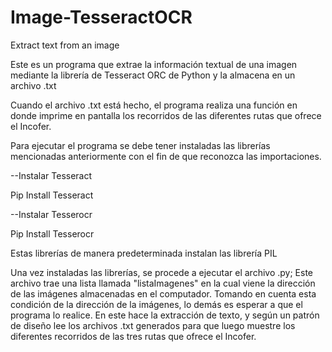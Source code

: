 # Image-TesseractOCR
 Extract text from an image

Este es un programa que extrae la información textual de una imagen mediante la librería de Tesseract ORC de Python y la almacena en un archivo .txt 

Cuando el archivo .txt está hecho, el programa realiza una función en donde imprime en pantalla los recorridos de las diferentes rutas que ofrece el Incofer.

Para ejecutar el programa se debe tener instaladas las librerías mencionadas anteriormente con el fin de que reconozca las importaciones.

--Instalar Tesseract

Pip Install Tesseract

--Instalar Tesserocr

Pip Install Tesserocr

Estas librerías de manera predeterminada instalan las librería PIL

Una vez instaladas las librerías, se procede a ejecutar el archivo .py; Este archivo trae una lista llamada "listaImagenes" en la cual viene la dirección de las imágenes almacenadas en el computador.
Tomando en cuenta esta condición de la dirección de la imágenes, lo demás es esperar a que el programa lo realice. En este hace la extracción de texto, y según un patrón de diseño lee los archivos .txt generados para que luego muestre los diferentes recorridos de las tres rutas que ofrece el Incofer.

